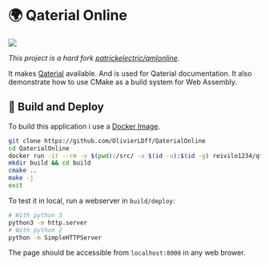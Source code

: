 # 🌍 Qaterial Online


![](https://github.com/OlivierLDff/QaterialOnline/workflows/CI/badge.svg)

*This project is a hard fork [patrickelectric/qmlonline](https://github.com/patrickelectric/qmlonline).*

It makes [Qaterial](https://github.com/OlivierLDff/Qaterial) available. And is used for Qaterial documentation. It also demonstrate how to use CMake as a build system for Web Assembly.

## 🚀 Build and Deploy

To build this application i use a [Docker Image](https://hub.docker.com/r/reivilo1234/qt-webassembly-cmake).

```bash
git clone https://github.com/OlivierLDff/QaterialOnline
cd QaterialOnline
docker run -it --rm -v $(pwd):/src/ -u $(id -u):$(id -g) reivilo1234/qt-webassembly-cmake:qt5.15-em1.39.10 bash
mkdir build && cd build
cmake ..
make -j
exit
```

To test it in local, run a webserver in `build/deploy`:

```bash
# With python 3
python3 -m http.server
# With python 2
python -m SimpleHTTPServer
```

The page should be accessible from `localhost:8000` in any web brower.
